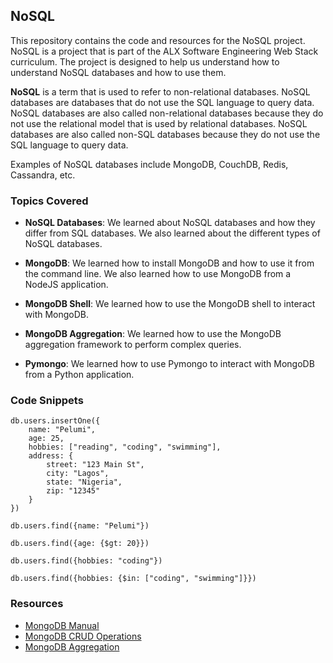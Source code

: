 ## NoSQL

This repository contains the code and resources for the NoSQL project.
NoSQL is a project that is part of the ALX Software Engineering Web Stack curriculum.
The project is designed to help us understand how to understand NoSQL databases and how to use them.

**NoSQL** is a term that is used to refer to non-relational databases.
NoSQL databases are databases that do not use the SQL language to query data.
NoSQL databases are also called non-relational databases because they do not use the relational model that is used by relational databases.
NoSQL databases are also called non-SQL databases because they do not use the SQL language to query data.

Examples of NoSQL databases include MongoDB, CouchDB, Redis, Cassandra, etc.

### Topics Covered

- **NoSQL Databases**: We learned about NoSQL databases and how they differ from SQL databases. We also learned about the different types of NoSQL databases.

- **MongoDB**: We learned how to install MongoDB and how to use it from the command line. We also learned how to use MongoDB from a NodeJS application.

- **MongoDB Shell**: We learned how to use the MongoDB shell to interact with MongoDB.

- **MongoDB Aggregation**: We learned how to use the MongoDB aggregation framework to perform complex queries.

- **Pymongo**: We learned how to use Pymongo to interact with MongoDB from a Python application.

### Code Snippets

```mongo
db.users.insertOne({
    name: "Pelumi",
    age: 25,
    hobbies: ["reading", "coding", "swimming"],
    address: {
        street: "123 Main St",
        city: "Lagos",
        state: "Nigeria",
        zip: "12345"
    }
})
```
```mongo
db.users.find({name: "Pelumi"})
```
```mongo
db.users.find({age: {$gt: 20}})
```
```mongo
db.users.find({hobbies: "coding"})
```
```mongo
db.users.find({hobbies: {$in: ["coding", "swimming"]}})
```

### Resources

- [MongoDB Manual](https://docs.mongodb.com/manual/)
- [MongoDB CRUD Operations](https://docs.mongodb.com/manual/crud/)
- [MongoDB Aggregation](https://docs.mongodb.com/manual/aggregation/)